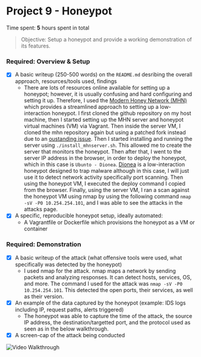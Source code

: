 # Project 9 - Honeypot

Time spent: **5** hours spent in total

> Objective: Setup a honeypot and provide a working demonstration of its features.

### Required: Overview & Setup

- [X] A basic writeup (250-500 words) on the `README.md` desribing the overall approach, resources/tools used, findings
	- There are lots of resources online available for setting up a honeypot; however, it is usually confusing and hard configuring and setting it up. Therefore, I used the [Modern Honey Network (MHN)](https://github.com/threatstream/mhn) which provides a streamlined approach to setting up a low-interaction honeypot. I first cloned the github repository on my host machine, then I started setting up the MHN server and honeypot virtual machines (VM) via Vagrant. Then inside the server VM, I cloned the mhn repository again but using a patched fork instead due to an [oustanding issue](https://github.com/threatstream/mhn/issues/383). Then I started installing and running the server using `./install_mhnserver.sh`. This allowed me to create the server that monitors the honeypot. Then after that, I went to the server IP address in the browser, in order to deploy the honeypot, which in this case is `Ubunto - Dionea`. [Dionea](https://github.com/rep/dionaea) is a low-interaction honeypot designed to trap malware although in this case, I will just use it to detect network activity specifically port scanning. Then using the honeypot VM, I executed the deploy command I copied from the browser. Finally, using the server VM, I ran a scan against the honeypot VM using nmap by using the following command `nmap -sV -P0 10.254.254.101`, and I was able to see the attacks in the attacks page.
- [X] A specific, reproducible honeypot setup, ideally automated:
	- A Vagrantfile or Dockerfile which provisions the honeypot as a VM or container

### Required: Demonstration

- [X] A basic writeup of the attack (what offensive tools were used, what specifically was detected by the honeypot)
	- I used nmap for the attack. nmap maps a network by sending packets and analyzing responses. It can detect hosts, services, OS, and more. The command I used for the attack was `nmap -sV -P0 10.254.254.101`. This detected the open ports, their services, as well as their version.
- [X] An example of the data captured by the honeypot (example: IDS logs including IP, request paths, alerts triggered)
	- The honeypot was able to capture the time of the attack, the source IP address, the destination/targetted port, and the protocol used as seen as in the below walkthrough.
- [X] A screen-cap of the attack being conducted
<img src='http://i.imgur.com/OeD6KTX.gif' title='Video Walkthrough' width='' alt='Video Walkthrough' />
